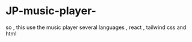 # JP-music-player-
so , this use the music player several languages , react , tailwind css and html 
